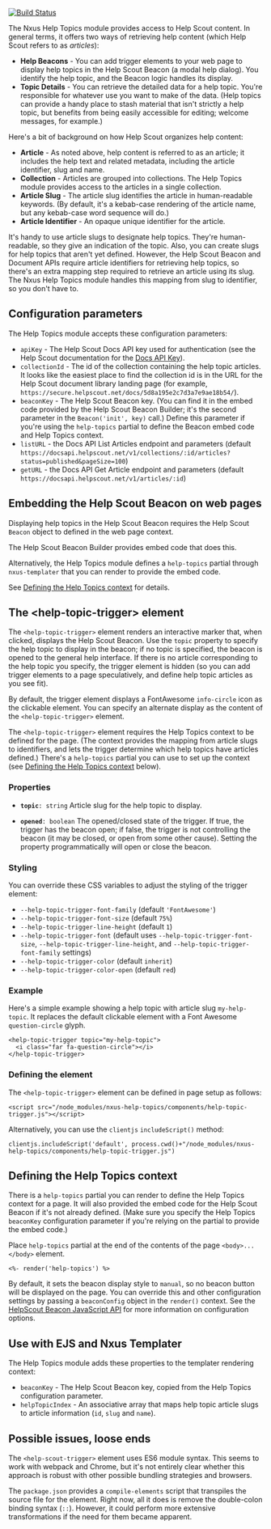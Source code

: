 
[![Build Status](https://travis-ci.org/seabourne/nxus-help-topics.svg?branch=master)](https://travis-ci.org/seabourne/nxus-help-topics)

The Nxus Help Topics module provides access to Help Scout content.
In general terms, it offers two ways of retrieving help content (which
Help Scout refers to as _articles_):
-   **Help Beacons** - You can add trigger elements to your web page to
    display help topics in the Help Scout Beacon (a modal help dialog).
    You identify the help topic, and the Beacon logic handles its
    display.
-   **Topic Details** - You can retrieve the detailed data for a help
    topic. You're responsible for whatever use you want to make of the
    data. (Help topics can provide a handy place to stash material that
    isn't strictly a help topic, but benefits from being easily
    accessible for editing; welcome messages, for example.)

Here's a bit of background on how Help Scout organizes help content:
-   **Article** - As noted above, help content is referred to as an
    article; it includes the help text and related metadata, including
    the article identifier, slug and name.
-   **Collection** - Articles are grouped into collections. The Help
    Topics module provides access to the articles in a single
    collection.
-   **Article Slug** - The article slug identifies the article in
    human-readable keywords. (By default, it's a kebab-case rendering of
    the article name, but any kebab-case word sequence will do.)
-   **Article Identifier** - An opaque unique identifier for the article.

It's handy to use article slugs to designate help topics. They're
human-readable, so they give an indication of the topic. Also, you can
create slugs for help topics that aren't yet defined. However, the Help
Scout Beacon and Document APIs require article identifiers for
retrieving help topics, so there's an extra mapping step required to
retrieve an article using its slug. The Nxus Help Topics module handles
this mapping from slug to identifier, so you don't have to.


## Configuration parameters

The Help Topics module accepts these configuration parameters:
*   `apiKey` - The Help Scout Docs API key used for authentication
    (see the Help Scout documentation for the
    [Docs API Key](https://developer.helpscout.com/docs-api/#your-api-key)).
*   `collectionId` - The id of the collection containing the help
    topic articles. It looks like the easiest place to find the
    collection id is in the URL for the Help Scout document library
    landing page (for example,
    `https://secure.helpscout.net/docs/5d8a195e2c7d3a7e9ae18b54/`).
*   `beaconKey` - The Help Scout Beacon key. (You can find it in the
    embed code provided by the Help Scout Beacon Builder; it's the
    second parameter in the `Beacon('init', key)` call.) Define this
    parameter if you're using the `help-topics` partial to define the
    Beacon embed code and Help Topics context.
*   `listURL` - the Docs API List Articles endpoint and parameters
    (default `https://docsapi.helpscout.net/v1/collections/:id/articles?status=published&pageSize=100`)
*   `getURL` - the Docs API Get Article endpoint and parameters
    (default `https://docsapi.helpscout.net/v1/articles/:id`)


## Embedding the Help Scout Beacon on web pages

Displaying help topics in the Help Scout Beacon requires the Help Scout
`Beacon` object to defined in the web page context.

The Help Scout Beacon Builder provides embed code that does this.

Alternatively, the Help Topics module defines a `help-topics` partial
through `nxus-templater` that you can render to provide the embed code.

See [Defining the Help Topics context](#defining-the-help-topics-context)
for details.


## The \<help-topic-trigger\> element

The `<help-topic-trigger>` element renders an interactive marker that,
when clicked, displays the Help Scout Beacon. Use the `topic` property
to specify the help topic to display in the beacon; if no topic is
specified, the beacon is opened to the general help interface. If
there is no article corresponding to the help topic you specify, the
trigger element is hidden (so you can add trigger elements to a page
speculatively, and define help topic articles as you see fit).

By default, the trigger element displays a FontAwesome `info-circle`
icon as the clickable element. You can specify an alternate display as
the content of the `<help-topic-trigger>` element.

The `<help-topic-trigger>` element requires the Help Topics context to
be defined for the page. (The context provides the mapping from article
slugs to identifiers, and lets the trigger determine which help topics
have articles defined.) There's a `help-topics` partial you can use to
set up the context (see [Defining the Help Topics context](#defining-the-help-topics-context) below).

### Properties

-   **`topic`**`: string`
    Article slug for the help topic to display.

-   **`opened`**`: boolean`
    The opened/closed state of the trigger. If true, the trigger has the
    beacon open; if false, the trigger is not controlling the beacon
    (it may be closed, or open from some other cause). Setting the
    property programmatically will open or close the beacon.

### Styling

You can override these CSS variables to adjust the styling of the
trigger element:
-   `--help-topic-trigger-font-family` (default `'FontAwesome'`)
-   `--help-topic-trigger-font-size` (default `75%`)
-   `--help-topic-trigger-line-height` (default `1`)
-   `--help-topic-trigger-font` (default uses `--help-topic-trigger-font-size`,
    `--help-topic-trigger-line-height`, and `--help-topic-trigger-font-family` settings)
-   `--help-topic-trigger-color` (default `inherit`)
-   `--help-topic-trigger-color-open` (default `red`)

### Example

Here's a simple example showing a help topic with article slug
`my-help-topic`. It replaces the default clickable element with a Font
Awesome `question-circle` glyph.

    <help-topic-trigger topic="my-help-topic">
      <i class="far fa-question-circle"></i>
    </help-topic-trigger>

### Defining the element

The `<help-topic-trigger>` element can be defined in page setup as
follows:

    <script src="/node_modules/nxus-help-topics/components/help-topic-trigger.js"></script>

Alternatively, you can use the `clientjs` `includeScript()` method:

    clientjs.includeScript('default', process.cwd()+"/node_modules/nxus-help-topics/components/help-topic-trigger.js")

## Defining the Help Topics context

There is a `help-topics` partial you can render to define the Help
Topics context for a page. It will also provided the embed code for the
Help Scout Beacon if it's not already defined. (Make sure you specify
the Help Topics `beaconKey` configuration parameter if you're relying
on the partial to provide the embed code.)

Place `help-topics` partial at the end of the contents of the page
`<body>...</body>` element.

    <%- render('help-topics') %>

By default, it sets the beacon display style to `manual`, so no beacon
button will be displayed on the page. You can override this and other
configuration settings by passing a `beaconConfig` object in the
`render()` context. See the [HelpScout Beacon JavaScript API](https://developer.helpscout.com/beacon-2/web/javascript-api/)
for more information on configuration options.


## Use with EJS and Nxus Templater

The Help Topics module adds these properties to the templater rendering
context:
*   `beaconKey` - The Help Scout Beacon key, copied from the Help Topics
    configuration parameter.
*   `helpTopicIndex` - An associative array that maps help topic article
    slugs to article information (`id`, `slug` and `name`).


## Possible issues, loose ends

The `<help-scout-trigger>` element uses ES6 module syntax. This seems to
work with webpack and Chrome, but it's not entirely clear whether this
approach is robust with other possible bundling strategies and browsers.

The `package.json` provides a `compile-elements` script that transpiles
the source file for the element. Right now, all it does is remove the
double-colon binding syntax (`::`). However, it could perform more
extensive transformations if the need for them became apparent.
